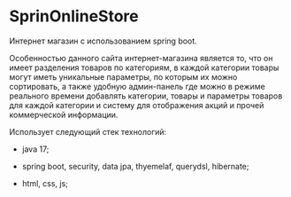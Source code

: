 # SprinOnlineStore
Интернет магазин с использованием spring boot.

Особенностью данного сайта интернет-магазина является то, что он имеет разделения товаров по категориям, в каждой категории товары могут иметь уникальные параметры, по которым их можно сортировать,
а также удобную админ-панель где можно в режиме реального времени добавлять категории, товары и параметры товаров для каждой категории и систему для отображения акций и прочей коммерческой информации.

Использует следующий стек технологий:
* java 17;
- spring boot, security, data jpa, thyemelaf, querydsl, hibernate;
+ html, css, js;
